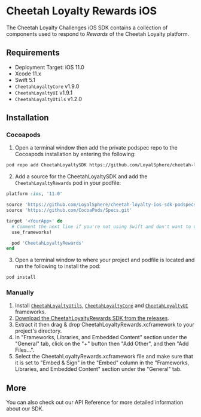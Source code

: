 # Cheetah Loyalty Rewards iOS

The Cheetah Loyalty Challenges iOS SDK contains a collection of components used to respond to *Rewards* of the Cheetah Loyalty platform.

## Requirements
* Deployment Target: iOS 11.0
* Xcode 11.x
* Swift 5.1
* `CheetahLoyaltyCore` v1.9.0
* `CheetahLoyaltyUI` v1.9.1
* `CheetahLoyaltyUtils` v1.2.0

## Installation

### Cocoapods

1. Open a terminal window then add the private podspec repo to the Cocoapods installation by entering the following:

```sh
pod repo add CheetahLoyaltySDK https://github.com/LoyalSphere/cheetah-loyalty-ios-sdk-podspecs.git
```

2. Add a source for the CheetahLoyaltySDK and add the `CheetahLoyaltyRewards` pod in your podfile:

```ruby
platform :ios, '11.0'

source 'https://github.com/LoyalSphere/cheetah-loyalty-ios-sdk-podspecs.git'
source 'https://github.com/CocoaPods/Specs.git'

target '<YourApp>' do
  # Comment the next line if you're not using Swift and don't want to use dynamic frameworks
  use_frameworks!

  pod 'CheetahLoyaltyRewards'
end
```

3. Open a terminal window to where your project and podfile is located and run the following to install the pod:

```sh
pod install
```


### Manually

1. Install [`CheetahLoyaltyUtils`](https://github.com/LoyalSphere/cheetah-loyalty-ios-sdk/blob/master/CheetahLoyaltyUtils/README.md), [`CheetahLoyaltyCore`](https://github.com/LoyalSphere/cheetah-loyalty-ios-sdk/blob/master/CheetahLoyaltyCore/README.md) and [`CheetahLoyaltyUI`](https://github.com/LoyalSphere/cheetah-loyalty-ios-sdk/blob/master/CheetahLoyaltyUI/README.md) frameworks.
2. [Download the CheetahLoyaltyRewards SDK from the releases](https://github.com/LoyalSphere/cheetah-loyalty-ios-sdk/releases).
2. Extract it then drag & drop CheetahLoyaltyRewards.xcframework to your project's directory.
3. In "Frameworks, Libraries, and Embedded Content" section under the "General" tab, click on the "+" button then "Add Other", and then "Add Files...".
4. Select the CheetahLoyaltyRewards.xcframework file and make sure that it is set to "Embed & Sign" in the "Embed" column in the "Frameworks, Libraries, and Embedded Content" section under the "General" tab.


## More
You can also check out our API Reference for more detailed information about our SDK.

